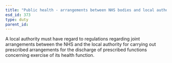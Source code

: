 ```yaml
---
title: "Public health - arrangements between NHS bodies and local authorities"
esd_id: 373
type: duty
parent_id:  
---
```


A local authority must have regard to regulations regarding joint arrangements between the NHS and the local authority for carrying out prescribed arrangements for the discharge of prescribed functions concerning exercise of its health function.

